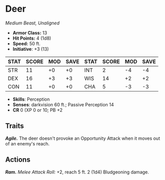 # Deer

*Medium Beast, Unaligned*

- **Armor Class:** 13
- **Hit Points:** 4 (1d8)
- **Speed:** 50 ft.
- **Initiative**: +3 (13)

|STAT|SCORE|MOD|SAVE|STAT|SCORE|MOD|SAVE|
| --- | --- | --- | ---- |---| --- | --- | ---- |
| STR | 11 | +0 | +0 | INT | 2 | -4 | -4 |
| DEX | 16 | +3 | +3 | WIS | 14 | +2 | +2 |
| CON | 11 | +0 | +0 | CHA | 5 | -3 | -3 |

- **Skills**: Perception
- **Senses**: darkvision 60 ft.; Passive Perception 14
- **CR** 0 (XP 0 or 10; PB +2

## Traits

***Agile.*** The deer doesn't provoke an Opportunity Attack when it moves out of an enemy's reach.


## Actions

***Ram.*** *Melee Attack Roll:* +2, reach 5 ft. 2 (1d4) Bludgeoning damage.


